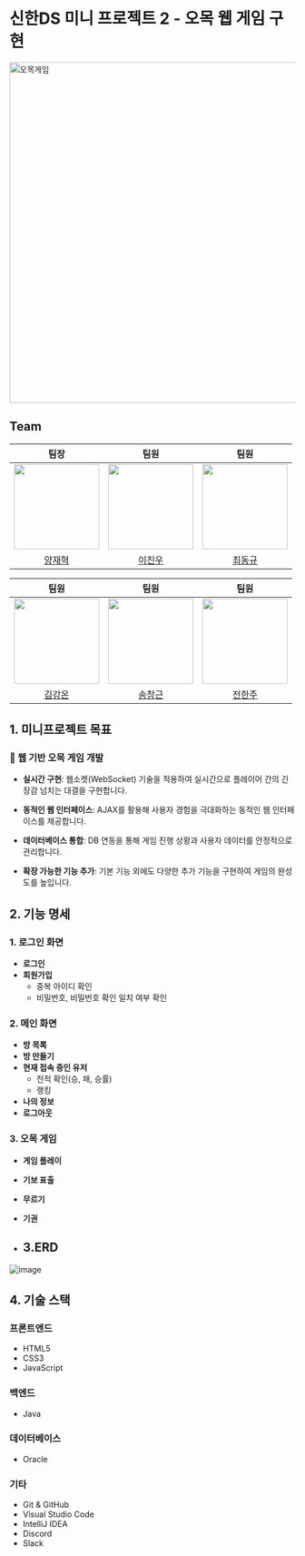 # 신한DS 미니 프로젝트 2 - 오목 웹 게임 구현

<img src="https://github.com/dlehgus97/SHDS_Mini_Project2/assets/76528931/31441d4c-60a7-458c-bd33-b614f25349dd" width="600" alt="오목게임">

## Team
| 팀장 | 팀원 | 팀원 |
|:-:|:-:|:-:|
| <img src="https://avatars.githubusercontent.com/u/107400911?v=4" width="150" height="150"/> | <img src="https://avatars.githubusercontent.com/u/76528931?v=4" width="150" height="150"/> | <img src="https://avatars.githubusercontent.com/u/39136303?v=4" width="150" height="150"/> |
| [양재혁](https://github.com/Akkapda) | [이진우](https://github.com/dlehgus97) | [최동규](https://github.com/dongdongchoi) |

| 팀원 | 팀원 | 팀원 |
|:-:|:-:|:-:|
| <img src="https://avatars.githubusercontent.com/u/128129450?v=4" width="150" height="150"/> | <img src="https://avatars.githubusercontent.com/u/47552691?v=4" width="150" height="150"/> | <img src="https://avatars.githubusercontent.com/u/142489569?v=4" width="150" height="150"/> |
| [김강온](https://github.com/kimgo816) | [송창근](https://github.com/david8943) | [전한주](https://github.com/hanjucoding) |

## 1. 미니프로젝트 목표

### 🎯 웹 기반 오목 게임 개발

- **실시간 구현**: 웹소켓(WebSocket) 기술을 적용하여 실시간으로 플레이어 간의 긴장감 넘치는 대결을 구현합니다.
  
- **동적인 웹 인터페이스**: AJAX를 활용해 사용자 경험을 극대화하는 동적인 웹 인터페이스를 제공합니다.
  
- **데이터베이스 통합**: DB 연동을 통해 게임 진행 상황과 사용자 데이터를 안정적으로 관리합니다.
  
- **확장 가능한 기능 추가**: 기본 기능 외에도 다양한 추가 기능을 구현하여 게임의 완성도를 높입니다.

## 2. 기능 명세

### 1. 로그인 화면
- **로그인**
- **회원가입**
  - 중복 아이디 확인
  - 비밀번호, 비밀번호 확인 일치 여부 확인

### 2. 메인 화면
- **방 목록**
- **방 만들기**
- **현재 접속 중인 유저**
  - 전적 확인(승, 패, 승률)
  - 랭킹
- **나의 정보**
- **로그아웃**

### 3. 오목 게임
- **게임 플레이**
- **기보 표출**
- **무르기**
- **기권**

- ## 3.ERD

![image](https://github.com/dlehgus97/SHDS_Mini_Project2/assets/76528931/15246482-03b1-4f11-b489-79cfd47ed310)

## 4. 기술 스택

### 프론트엔드
- HTML5
- CSS3
- JavaScript

### 백엔드
- Java

### 데이터베이스
- Oracle

### 기타
- Git & GitHub
- Visual Studio Code
- IntelliJ IDEA
- Discord
- Slack







